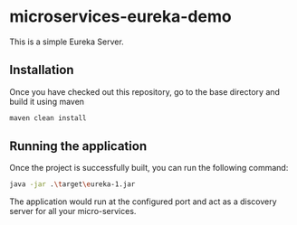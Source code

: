 # microservices-eureka-demo

This is a simple Eureka Server.

## Installation

Once you have checked out this repository, go to the base directory and build it using maven

```bash
maven clean install
```

## Running the application

Once the project is successfully built, you can run the following command:

```bash
java -jar .\target\eureka-1.jar
```

The application would run at the configured port and act as a discovery server for all your micro-services.